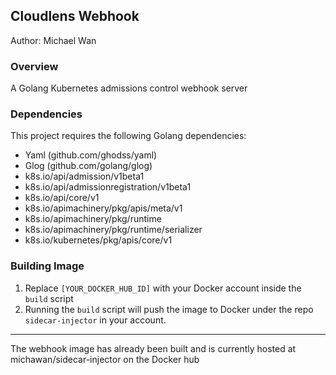 ## Cloudlens Webhook
Author: Michael Wan

### Overview
A Golang Kubernetes admissions control webhook server

### Dependencies
This project requires the following Golang dependencies:
- Yaml (github.com/ghodss/yaml)
- Glog (github.com/golang/glog)
- k8s.io/api/admission/v1beta1
- k8s.io/api/admissionregistration/v1beta1
- k8s.io/api/core/v1
- k8s.io/apimachinery/pkg/apis/meta/v1
- k8s.io/apimachinery/pkg/runtime
- k8s.io/apimachinery/pkg/runtime/serializer
- k8s.io/kubernetes/pkg/apis/core/v1

### Building Image
1. Replace ```[YOUR_DOCKER_HUB_ID]``` with your Docker account inside the ```build``` script
2. Running the ```build``` script will push the image to Docker under the repo ```sidecar-injector``` in your account.

---

The webhook image has already been built and is currently hosted at michawan/sidecar-injector on the Docker hub